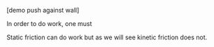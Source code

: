[demo push against wall]

<lrndesign-sidenote label="Instructor Note" icon="bookmark" bg-color="#c2e5f2">
In order to do work, one must 
</lrndesign-sidenote>


Static friction can do work but as we will see kinetic friction does not. 
